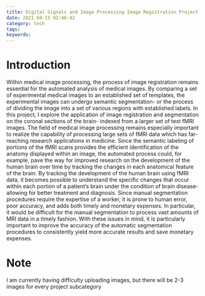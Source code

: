 ```yaml
---
title: Digital Signals and Image Processing Image Registration Project
date: 2021-04-15 02:46:42
category: tech
tags:
keywords:
---
```

# Introduction

Within medical image processing, the process of image registration remains essential for the automated analysis of medical images. By comparing a set of experimental medical images to an established set of templates, the experimental images can undergo semantic segmentation- or the process of dividing the image into a set of various regions with established labels. In this project, I explore the application of image registration and segmentation on the coronal sections of the brain- indexed from a larger set of test fMRI images. The field of medical image processing remains especially important to realize the capability of processing large sets of fMRI data which has far-reaching research applications in medicine. Since the semantic labeling of portions of the fMRI scans provides the efficient identification of the anatomy displayed within an image, the automated process could, for example, pave the way for improved research on the development of the human brain over time by tracking the changes in each anatomical feature of the brain. By tracking the development of the human brain using fMRI data, it becomes possible to understand the specific changes that occur within each portion of a patient’s brain under the condition of brain disease- allowing for better treatment and diagnosis. Since manual segmentation procedures require the expertise of a worker, it is prone to human error, poor accuracy, and adds both timely and monetary expenses. In particular, it would be difficult for the manual segmentation to process vast amounts of MRI data in a timely fashion. With these issues in mind, it is particularly important to improve the accuracy of the automatic segmentation procedures to consistently yield more accurate results and save monetary expenses.

# Note
I am currently having difficulty uploading images, but there will be 2-3 images for every
project subcategory
